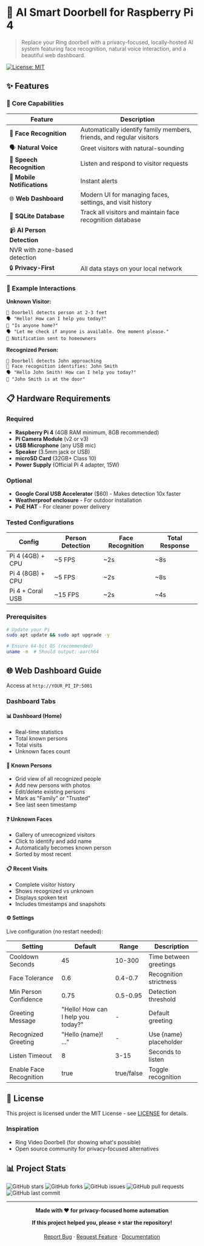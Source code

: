 # 🔔 AI Smart Doorbell for Raspberry Pi 4

> Replace your Ring doorbell with a privacy-focused, locally-hosted AI system featuring face recognition, natural voice interaction, and a beautiful web dashboard.

[![License: MIT](https://img.shields.io/badge/License-MIT-blue.svg)](https://opensource.org/licenses/MIT)


## ✨ Features

### 🎯 Core Capabilities

| Feature | Description |
|---------|-------------|
| 👤 **Face Recognition** | Automatically identify family members, friends, and regular visitors |
| 🗣️ **Natural Voice** | Greet visitors with natural-sounding  |
| 🎤 **Speech Recognition** | Listen and respond to visitor requests  |
| 📱 **Mobile Notifications** | Instant alerts |
| 🌐 **Web Dashboard** | Modern UI for managing faces, settings, and visit history |
| 💾 **SQLite Database** | Track all visitors and maintain face recognition database |
| 📹 **AI Person Detection** | 
NVR with zone-based detection |
| 🔒 **Privacy-First** | All data stays on your local network |

### 🎨 Example Interactions

**Unknown Visitor:**
```
🔔 Doorbell detects person at 2-3 feet
🗣️ "Hello! How can I help you today?"
🎤 "Is anyone home?"
🗣️ "Let me check if anyone is available. One moment please."
📱 Notification sent to homeowners
```

**Recognized Person:**
```
🔔 Doorbell detects John approaching
👤 Face recognition identifies: John Smith
🗣️ "Hello John Smith! How can I help you today?"
📱 "John Smith is at the door"
```

## 📋 Hardware Requirements

### Required
- **Raspberry Pi 4** (4GB RAM minimum, 8GB recommended)
- **Pi Camera Module** (v2 or v3)
- **USB Microphone** (any USB mic)
- **Speaker** (3.5mm jack or USB)
- **microSD Card** (32GB+ Class 10)
- **Power Supply** (Official Pi 4 adapter, 15W)

### Optional
- **Google Coral USB Accelerator** ($60) - Makes detection 10x faster
- **Weatherproof enclosure** - For outdoor installation
- **PoE HAT** - For cleaner power delivery

### Tested Configurations

| Config | Person Detection | Face Recognition | Total Response |
|--------|------------------|------------------|----------------|
| Pi 4 (4GB) + CPU | ~5 FPS | ~2s | ~8s |
| Pi 4 (8GB) + CPU | ~5 FPS | ~2s | ~8s |
| Pi 4 + Coral USB | ~15 FPS | ~2s | ~4s |


### Prerequisites

```bash
# Update your Pi
sudo apt update && sudo apt upgrade -y

# Ensure 64-bit OS (recommended)
uname -m  # Should output: aarch64
```

## 🌐 Web Dashboard Guide

Access at `http://YOUR_PI_IP:5001`

### Dashboard Tabs

#### 📊 Dashboard (Home)
- Real-time statistics
- Total known persons
- Total visits
- Unknown faces count

#### 👥 Known Persons
- Grid view of all recognized people
- Add new persons with photos
- Edit/delete existing persons
- Mark as "Family" or "Trusted"
- See last seen timestamp

#### ❓ Unknown Faces
- Gallery of unrecognized visitors
- Click to identify and add name
- Automatically becomes known person
- Sorted by most recent

#### 📋 Recent Visits
- Complete visitor history
- Shows recognized vs unknown
- Displays spoken text
- Includes timestamps and snapshots

#### ⚙️ Settings
Live configuration (no restart needed):

| Setting | Default | Range | Description |
|---------|---------|-------|-------------|
| Cooldown Seconds | 45 | 10-300 | Time between greetings |
| Face Tolerance | 0.6 | 0.4-0.7 | Recognition strictness |
| Min Person Confidence | 0.75 | 0.5-0.95 | Detection threshold |
| Greeting Message | "Hello! How can I help you today?" | - | Default greeting |
| Recognized Greeting | "Hello {name}! ..." | - | Use {name} placeholder |
| Listen Timeout | 8 | 3-15 | Seconds to listen |
| Enable Face Recognition | true | true/false | Toggle recognition |



## 📝 License

This project is licensed under the MIT License - see [LICENSE](LICENSE) for details.


### Inspiration
- Ring Video Doorbell (for showing what's possible)
- Open source community for privacy-focused alternatives


## 📊 Project Stats

![GitHub stars](https://img.shields.io/github/stars/YOUR_USERNAME/smart-doorbell)
![GitHub forks](https://img.shields.io/github/forks/YOUR_USERNAME/smart-doorbell)
![GitHub issues](https://img.shields.io/github/issues/YOUR_USERNAME/smart-doorbell)
![GitHub pull requests](https://img.shields.io/github/issues-pr/YOUR_USERNAME/smart-doorbell)
![GitHub last commit](https://img.shields.io/github/last-commit/YOUR_USERNAME/smart-doorbell)

---

<div align="center">

**Made with ❤️ for privacy-focused home automation**

**If this project helped you, please ⭐ star the repository!**

[Report Bug](https://github.com/YOUR_USERNAME/smart-doorbell/issues) · 
[Request Feature](https://github.com/YOUR_USERNAME/smart-doorbell/issues) · 
[Documentation](https://github.com/YOUR_USERNAME/smart-doorbell/wiki)

</div>
